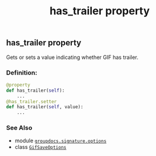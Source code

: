 ﻿---
title: has_trailer property
second_title: GroupDocs.Signature for Python via .NET API References
description: 
type: docs
url: /python-net/groupdocs.signature.options/gifsaveoptions/has_trailer/
is_root: false
weight: 80
---

## has_trailer property


Gets or sets a value indicating whether GIF has trailer.
### Definition:
```python
@property
def has_trailer(self):
    ...
@has_trailer.setter
def has_trailer(self, value):
    ...
```

### See Also
* module [`groupdocs.signature.options`](../../)
* class [`GifSaveOptions`](/signature/python-net/groupdocs.signature.options/gifsaveoptions)
